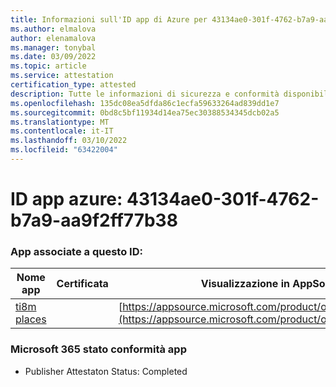 ```yaml
---
title: Informazioni sull'ID app di Azure per 43134ae0-301f-4762-b7a9-aa9f2ff77b38
ms.author: elmalova
author: elenamalova
ms.manager: tonybal
ms.date: 03/09/2022
ms.topic: article
ms.service: attestation
certification_type: attested
description: Tutte le informazioni di sicurezza e conformità disponibili per 43134ae0-301f-4762-b7a9-aa9f2ff77b38.
ms.openlocfilehash: 135dc08ea5dfda86c1ecfa59633264ad839dd1e7
ms.sourcegitcommit: 0bd8c5bf11934d14ea75ec30388534345dcb02a5
ms.translationtype: MT
ms.contentlocale: it-IT
ms.lasthandoff: 03/10/2022
ms.locfileid: "63422004"
---
```

# <a name="azure-app-id-43134ae0-301f-4762-b7a9-aa9f2ff77b38"></a>ID app azure: 43134ae0-301f-4762-b7a9-aa9f2ff77b38


### <a name="apps-associated-with-this-id"></a>App associate a questo ID:
| **Nome app** | **Certificata** | **Visualizzazione in AppSource** |
|--------------|---------------|-----------------------|
| [ti8m places](https://docs.microsoft.com/microsoft-365-app-certification/forward/WA200003311) |  | [https://appsource.microsoft.com/product/office/WA200003311](https://appsource.microsoft.com/product/office/WA200003311) |

### <a name="microsoft-365-app-compliance-status"></a>Microsoft 365 stato conformità app
- Publisher Attestaton Status: Completed
